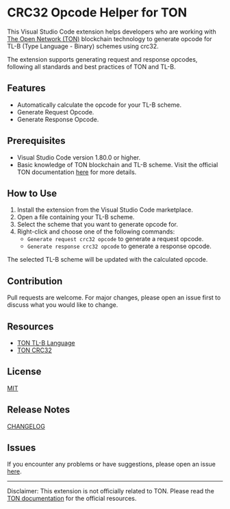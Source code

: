 # CRC32 Opcode Helper for TON

This Visual Studio Code extension helps developers who are working with [The Open Network (TON)](https://ton.org) blockchain technology to generate opcode for TL-B (Type Language - Binary) schemes using crc32.

The extension supports generating request and response opcodes, following all standards and best practices of TON and TL-B.

## Features

-   Automatically calculate the opcode for your TL-B scheme.
-   Generate Request Opcode.
-   Generate Response Opcode.

## Prerequisites

-   Visual Studio Code version 1.80.0 or higher.
-   Basic knowledge of TON blockchain and TL-B scheme. Visit the official TON documentation [here](https://docs.ton.org/develop/data-formats/tl-b-language) for more details.

## How to Use

1. Install the extension from the Visual Studio Code marketplace.
2. Open a file containing your TL-B scheme.
3. Select the scheme that you want to generate opcode for.
4. Right-click and choose one of the following commands:
    - `Generate request crc32 opcode` to generate a request opcode.
    - `Generate response crc32 opcode` to generate a response opcode.

The selected TL-B scheme will be updated with the calculated opcode.

## Contribution

Pull requests are welcome. For major changes, please open an issue first to discuss what you would like to change.

## Resources

-   [TON TL-B Language](https://docs.ton.org/develop/data-formats/tl-b-language)
-   [TON CRC32](https://docs.ton.org/develop/data-formats/crc32)

## License

[MIT](https://choosealicense.com/licenses/mit/)

## Release Notes

[CHANGELOG](/CHANGELOG.md)

## Issues

If you encounter any problems or have suggestions, please open an issue [here](https://github.com/Gusarich/crc32-opcode-helper/issues).

---

Disclaimer: This extension is not officially related to TON. Please read the [TON documentation](https://docs.ton.org/) for the official resources.
